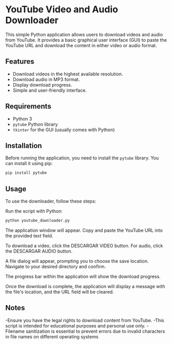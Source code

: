 # YouTube Video and Audio Downloader

This simple Python application allows users to download videos and audio from YouTube. It provides a basic graphical user interface (GUI) to paste the YouTube URL and download the content in either video or audio format.

## Features

- Download videos in the highest available resolution.
- Download audio in MP3 format.
- Display download progress.
- Simple and user-friendly interface.

## Requirements

- Python 3
- `pytube` Python library
- `tkinter` for the GUI (usually comes with Python)

## Installation

Before running the application, you need to install the `pytube` library. You can install it using pip:

```bash
pip install pytube
```

## Usage
To use the downloader, follow these steps:

Run the script with Python:

```bash
python youtube_downloader.py
```
The application window will appear. Copy and paste the YouTube URL into the provided text field.

To download a video, click the DESCARGAR VIDEO button. For audio, click the DESCARGAR AUDIO button.

A file dialog will appear, prompting you to choose the save location. Navigate to your desired directory and confirm.

The progress bar within the application will show the download progress.

Once the download is complete, the application will display a message with the file's location, and the URL field will be cleared.

## Notes
-Ensure you have the legal rights to download content from YouTube.
-This script is intended for educational purposes and personal use only.
-Filename sanitization is essential to prevent errors due to invalid characters in file names on different operating systems
